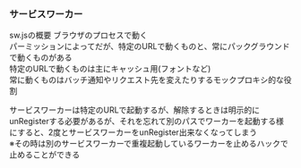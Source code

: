 ### サービスワーカー
<!-- {ISSUEタイトル}.md になります -->
<!-- ISSUEラベル名に対応するディレクトリに格納されます -->
<!-- ISSUEタイトルに`###`を足して、descriptionの1行目に自動追記します -->
sw.jsの概要
ブラウザのプロセスで動く  
パーミッションによってだが、特定のURLで動くものと、常にパックグラウンドで動くものがある  
特定のURLで動くものは主にキャッシュ用(フォントなど)  
常に動くものはバッチ通知やリクエスト先を変えたりするモックプロキシ的な役割  

サービスワーカーは特定のURLで起動するが、解除するときは明示的にunRegisterする必要があるが、それを忘れて別のパスでワーカーを起動する様にすると、2度とサービスワーカーをunRegister出来なくなってしまう  
※その時は別のサービスワーカーで重複起動しているワーカーを止めるハックで止めることができる  
